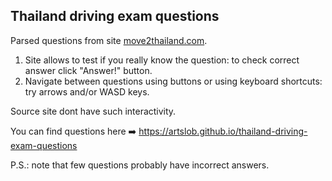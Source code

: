 ## Thailand driving exam questions

Parsed questions from site [move2thailand.com](https://move2thailand.com/driving-license-exam-in-thailand-2020").

1. Site allows to test if you really know the question:
to check correct answer click "Answer!" button.
2. Navigate between questions using buttons or using keyboard shortcuts:
try arrows and/or WASD keys.

Source site dont have such interactivity.

You can find questions here ➡️ https://artslob.github.io/thailand-driving-exam-questions

P.S.: note that few questions probably have incorrect answers.
